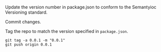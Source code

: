 Update the version number in package.json to conform to the Semantyioc Versioning standard.

Commit changes.

Tag the repo to match the version specified in `package.json`.

```
git tag -a 0.0.1 -m "0.0.1"  
git push origin 0.0.1
```




